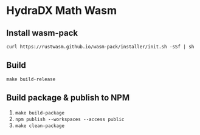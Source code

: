 # HydraDX Math Wasm

## Install wasm-pack

`curl https://rustwasm.github.io/wasm-pack/installer/init.sh -sSf | sh`


## Build

`make build-release`

## Build package & publish to NPM

1. `make build-package`
2. `npm publish --workspaces --access public`
3. `make clean-package`